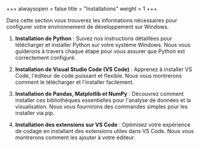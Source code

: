 +++
alwaysopen = false
title = "Installations"
weight = 1
+++


Dans cette section vous trouverez les informations nécessaires pour configurer votre environnement de développement sur Windows.

1. **Installation de Python** : Suivez nos instructions détaillées pour télécharger et installer Python sur votre système Windows. Nous vous guiderons à travers chaque étape pour vous assurer que Python est correctement configuré.

2. **Installation de Visual Studio Code (VS Code)** : Apprenez à installer VS Code, l'éditeur de code puissant et flexible. Nous vous montrerons comment le télécharger et l'installer facilement.

3. **Installation de Pandas, Matplotlib et NumPy** : Découvrez comment installer ces bibliothèques essentielles pour l'analyse de données et la visualisation. Nous vous fournirons des commandes simples pour les installer via pip.

4. **Installation des extensions sur VS Code** : Optimisez votre expérience de codage en installant des extensions utiles dans VS Code. Nous vous montrerons comment les ajouter à votre éditeur.
